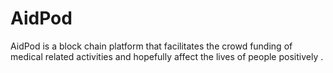 # AidPod
AidPod is a block chain platform that facilitates the crowd funding of medical related activities and hopefully affect the lives of people positively .
